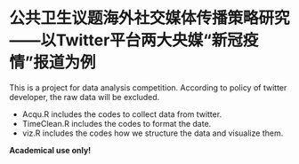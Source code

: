 # 公共卫生议题海外社交媒体传播策略研究——以Twitter平台两大央媒“新冠疫情”报道为例

This is a project for data analysis competition.
According to policy of twitter developer, the raw data will be excluded.

+ Acqu.R  includes the codes to collect data from twitter.
+ TimeClean.R includes the codes to format the date.
+ viz.R includes the codes how we structure the data and visualize them. 



**Academical use only!**

